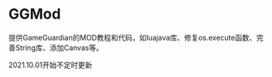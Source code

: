 # GGMod
提供GameGuardian的MOD教程和代码，如luajava库、修复os.execute函数、完善String库、添加Canvas等。

<p>2021.10.01开始不定时更新<p>
